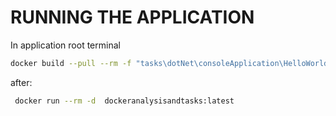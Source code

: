 # RUNNING THE APPLICATION

In application root terminal  
 ```bash
 docker build --pull --rm -f "tasks\dotNet\consoleApplication\HelloWorld\dockerfile" -t dockeranalysisandtasks:latest "tasks\dotNet\consoleApplication\HelloWorld" 
 ```
after:
```bash
 docker run --rm -d  dockeranalysisandtasks:latest
```
